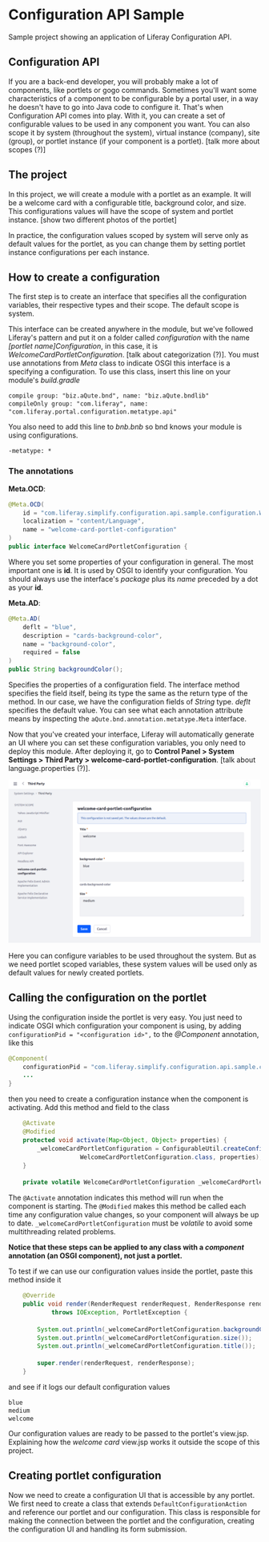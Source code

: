 # Configuration API Sample

Sample project showing an application of Liferay Configuration API.

## Configuration API

If you are a back-end developer, you will probably make a lot of components, like portlets or gogo commands. Sometimes you'll want some characteristics of a component to be configurable by a portal user, in a way he doesn't have to go into Java code to configure it. That's when Configuration API comes into play. With it, you can create a set of configurable values to be used in any component you want. You can also scope it by system (throughout the system), virtual instance (company), site (group), or portlet instance (if your component is a portlet). [talk more about scopes (?)]

## The project

In this project, we will create a module with a portlet as an example. It will be a welcome card with a configurable title, background color, and size. This configurations values will have the scope of system and portlet instance.
[show two different photos of the portlet]

In practice, the configuration values scoped by system will serve only as default values for the portlet, as you can change them by setting portlet instance configurations per each instance.

## How to create a configuration

The first step is to create an interface that specifies all the configuration variables, their respective types and their scope. The default scope is system.

This interface can be created anywhere in the module, but we've followed Liferay's pattern and put it on a folder called *configuration* with the name *[portlet name]Configuration*, in this case, it is *WelcomeCardPortletConfiguration*.
[talk about categorization (?)]. You must use annotations from *Meta* class to indicate OSGI this interface is a specifying a configuration. To use this class, insert this line on your module's *build.gradle*

    compile group: "biz.aQute.bnd", name: "biz.aQute.bndlib"
    compileOnly group: "com.liferay", name: "com.liferay.portal.configuration.metatype.api"


You also need to add this line to *bnb.bnb* so bnd knows your module is using configurations.

    -metatype: *

### The annotations

**Meta.OCD**:

```java
@Meta.OCD(
    id = "com.liferay.simplify.configuration.api.sample.configuration.WelcomeCardPortletConfiguration",
    localization = "content/Language", 
    name = "welcome-card-portlet-configuration"
)
public interface WelcomeCardPortletConfiguration {
```

Where you set some properties of your configuration in general. The most important one is **id**. It is used by OSGI to identify your configuration. You should always use the interface's *package* plus its *name* preceded by a dot as your **id**.

**Meta.AD**:

```java
@Meta.AD(
    deflt = "blue",
    description = "cards-background-color",
    name = "background-color", 
    required = false
)
public String backgroundColor();
```

Specifies the properties of a configuration field. The interface method specifies the field itself, being its type the same as the return type of the method. In our case, we have the configuration fields of *String* type. *deflt* specifies the default value.
You can see what each annotation attribute means by inspecting the `aQute.bnd.annotation.metatype.Meta` interface.

Now that you've created your interface, Liferay will automatically generate an UI where you can set these configuration variables, you only need to deploy this module. After deploying it, go to **Control Panel > System Settings > Third Party > welcome-card-portlet-configuration**. [talk about language.properties (?)].

![Welcome Card System Configuration](images/system-settings-configuration.png)

Here you can configure variables to be used throughout the system. But as we need portlet scoped variables, these system values will be used only as default values for newly created portlets.

## Calling the configuration on the portlet

Using the configuration inside the portlet is very easy. You just need to indicate OSGI which configuration your component is using, by adding `configurationPid = "<configuration id>",` to the *@Component* annotation, like this

```java
@Component(
    configurationPid = "com.liferay.simplify.configuration.api.sample.configuration.WelcomeCardPortletConfiguration",
    ...
}
```

then you need to create a configuration instance when the component is activating. Add this method and field to the class

```java
    @Activate
    @Modified
    protected void activate(Map<Object, Object> properties) {
    	_welcomeCardPortletConfiguration = ConfigurableUtil.createConfigurable(
            		WelcomeCardPortletConfiguration.class, properties);
    }

    private volatile WelcomeCardPortletConfiguration _welcomeCardPortletConfiguration;
```

The `@Activate` annotation indicates this method will run when the component is starting. The `@Modified` makes this method be called each time any configuration value changes, so your component will always be up to date. `_welcomeCardPortletConfiguration` must be *volatile* to avoid some multithreading related problems.

**Notice that these steps can be applied to any class with a *component* annotation (an OSGI component), not just a portlet.**

To test if we can use our configuration values inside the portlet, paste this method inside it

```java
	@Override
	public void render(RenderRequest renderRequest, RenderResponse renderResponse)
			throws IOException, PortletException {
		
		System.out.println(_welcomeCardPortletConfiguration.backgroundColor());
		System.out.println(_welcomeCardPortletConfiguration.size());
		System.out.println(_welcomeCardPortletConfiguration.title());
		
		super.render(renderRequest, renderResponse);
	}
```

and see if it logs our default configuration values

```
blue
medium
welcome
```

Our configuration values are ready to be passed to the portlet's view.jsp. Explaining how the *welcome card* view.jsp works it outside the scope of this project.

## Creating portlet configuration

Now we need to create a configuration UI that is accessible by any portlet. We first need to create a class that extends `DefaultConfigurationAction` and reference our portlet and our configuration. This class is responsible for making the connection between the portlet and the configuration, creating the configuration UI and handling its form submission.